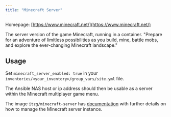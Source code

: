 ```yaml
---
title: "Minecraft Server"
---
```


Homepage: [https://www.minecraft.net/](https://www.minecraft.net/)

The server version of the game Minecraft, running in a container. "Prepare for an adventure of limitless possibilities as you build, mine, battle mobs, and explore the ever-changing Minecraft landscape."

## Usage

Set `minecraft_server_enabled: true` in your `inventories/<your_inventory>/group_vars/site.yml` file.

The Ansible NAS host or ip address should then be usable as a server within the Minecraft multiplayer game menu.

The image `itzg/minecraft-server` has [documentation](https://github.com/itzg/docker-minecraft-server/blob/master/README.md) with further details on how to manage the Minecraft server instance.
